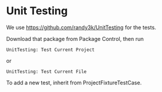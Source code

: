 # Unit Testing

We use https://github.com/randy3k/UnitTesting for the tests.

Download that package from Package Control, then run

    UnitTesting: Test Current Project

or

    UnitTesting: Test Current File

To add a new test, inherit from ProjectFixtureTestCase.
